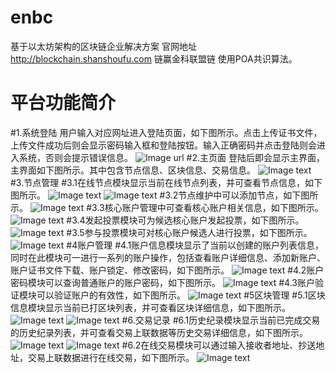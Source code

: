 # enbc
基于以太坊架构的区块链企业解决方案
官网地址 http://blockchain.shanshoufu.com
链赢金科联盟链 使用POA共识算法。
# 平台功能简介
#1.系统登陆
用户输入对应网址进入登陆页面，如下图所示。点击上传证书文件，上传文件成功后则会显示密码输入框和登陆按钮。输入正确密码并点击登陆则会进入系统，否则会提示错误信息。
![Image url](https://github.com/18363992970/enbc/blob/master/picture/login.jpg)
#2.主页面
登陆后即会显示主界面，主界面如下图所示。其中包含节点信息、区块信息、交易信息。
![Image text](https://github.com/shshangxiang/enbc/blob/master/picture/index.jpg)
#3.节点管理
#3.1在线节点模块显示当前在线节点列表，并可查看节点信息，如下图所示。
![Image text](https://github.com/shshangxiang/enbc/blob/master/picture/node.jpg)
![Image text](https://github.com/shshangxiang/enbc/blob/master/picture/nodeDetails.png)
#3.2节点维护中可以添加节点，如下图所示。
![Image text](https://github.com/shshangxiang/enbc/blob/master/picture/addNode.jpg)
#3.3核心账户管理中可查看核心账户相关信息，如下图所示。
![Image text](https://github.com/shshangxiang/enbc/blob/master/picture/coreAccount.jpg)
#3.4发起投票模块可为候选核心账户发起投票，如下图所示。
![Image text](https://github.com/shshangxiang/enbc/blob/master/picture/startVote.jpg)
#3.5参与投票模块可对核心账户候选人进行投票，如下图所示。
![Image text](https://github.com/shshangxiang/enbc/blob/master/picture/vote.jpg)
#4账户管理
#4.1账户信息模块显示了当前以创建的账户列表信息，同时在此模块可一进行一系列的账户操作，包括查看账户详细信息、添加新账户、账户证书文件下载、账户锁定、修改密码，如下图所示。
![Image text](https://github.com/shshangxiang/enbc/blob/master/picture/account.jpg)
#4.2账户密码模块可以查询普通账户的账户密码，如下图所示。
![Image text](https://github.com/shshangxiang/enbc/blob/master/picture/password.jpg)
#4.3账户验证模块可以验证账户的有效性，如下图所示。
![Image text](https://github.com/shshangxiang/enbc/blob/master/picture/verification.jpg)
#5区块管理
#5.1区块信息模块显示当前已打区块列表，并可查看区块详细信息，如下图所示。
![Image text](https://github.com/shshangxiang/enbc/blob/master/picture/block.jpg)
![Image text](https://github.com/shshangxiang/enbc/blob/master/picture/blockDetails.jpg)
#6.交易记录
#6.1历史纪录模块显示当前已完成交易的历史纪录列表，并可查看交易上联数据等历史交易详细信息，如下图所示。
![Image text](https://github.com/shshangxiang/enbc/blob/master/picture/history.jpg)
![Image text](https://github.com/shshangxiang/enbc/blob/master/picture/historyDetails.jpg)
#6.2在线交易模块可以通过输入接收者地址、抄送地址，交易上联数据进行在线交易，如下图所示。
![Image text](https://github.com/shshangxiang/enbc/blob/master/picture/transaction.jpg)

